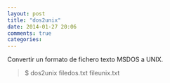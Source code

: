 ```yaml
---
layout: post
title: "dos2unix"
date: 2014-01-27 20:06
comments: true
categories: 
---
```

Convertir un formato de fichero texto MSDOS a UNIX.

>$ dos2unix filedos.txt fileunix.txt

